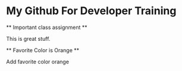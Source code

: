 # My Github For Developer Training
** Important class assignment **

This is great stuff.

** Favorite Color is Orange **

Add favorite color orange
